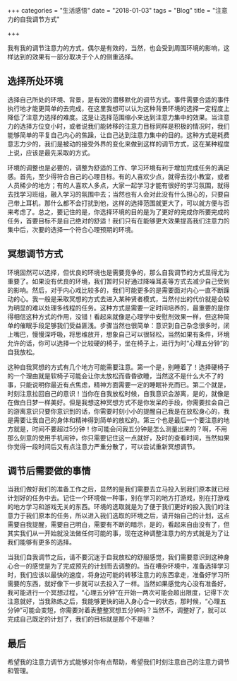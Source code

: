 +++
categories = "生活感悟"
date = "2018-01-03"
tags = "Blog"
title = "注意力的自我调节方式"

+++

我有我的调节注意力的方式，偶尔是有效的，当然，也会受到周围环境的影响，这样达到的效果有一部分取决于个人的侧重选择。
<!--more-->

## 选择所处环境

选择自己所处的环境、背景，是有效的潜移默化的调节方式。事件需要合适的事件执行地才能更简单的去完成，在这里我想可以认为这种背景环境的选择一定程度上降低了注意力选择的难度。这是让选择范围缩小来达到注意力集中的效果。当注意力的选择方位变小时，或者说我们能转移的注意力目标同样是积极的情况时，我们能够简单的平复自己内心的焦躁，让自己达到注意力集中的目的。这种方式是耗费意志力少的，我们是被动的接受外界的变化来做到这样的调节方式，这在某种程度上说，应该是最先采取的方式。

环境的调整也是必要的，调整为舒适的工作、学习环境有利于增加完成任务的满足感。首先，至少得符合自己的心理目标。有的人喜欢少点，就得去找小教室，或者人员稀少的地方；有的人喜欢人多点，大家一起学习才能有很好的学习氛围，就得去找学习班组，融入学习的氛围中去；当然也有人会对此没有什么担心的，只要自己带上耳机，那什么都不会打扰到他，这样的选择范围就更大了，可以就方便与否来考虑了。总之，要记住的是，你选择环境的目的是为了更好的完成你所要完成的任务，首要目标不是自己绝对的舒适！我们只有在能够更大效果提高我们注意力的集中后，次要的选择一个符合心理预期的环境。

## 冥想调节方式

环境固然可以选择，但优良的环境也是需要竞争的，那么自我调节的方式显得尤为重要了。如果没有优良的环境，我们暂时只好通过降噪耳麦等方式去减少自己受到的影响。然后，对于内心戏比较多的，我们可能更多的是需要面对内心一直不断躁动的心。我一般是采取冥想的方式去进入某种贤者模式，当然付出的代价就是会较为明显的难以处理多线程的任务。这种方式是需要一定时间培养的，最重要的是你得相信这种方式的作用，没错！看起来就像是心理学中安慰剂效果一样，但这种简单的催眠手段足够我们受益匪浅。步骤当然也很简单：意识到自己杂念很多时，闭上嘴巴，慢慢深呼吸，将思维放开，想象自己可以很轻松，当然如果有条件，环境允许的话，你可以选择一个比较硬的椅子，坐在椅子上，进行为时“心理五分钟”的自我放松。

这种自我冥想的方式有几个地方可能需要注意。第一个是，别睡着了！选择硬椅子的一个理由就是软椅子可能会让你太放松而昏昏欲睡，当然这不是什么大不了的事，只能说明你最近有点焦虑，精神方面需要一定的睡眠补充而已。第二个就是，时刻注意拉回自己的意识！当你在自我放松时候，自我意识会游离，是的，就像是在做白日梦一样美好。但是我想这种冥想方式不是你发呆的手段，你需要拉会自己的游离意识只要你意识到的话，你需要时刻小小的提醒自己我是在放松身心的，我是需要让我自己的身体和精神得到简单的放松的。第三个也是最后一个要注意的地方就是，时间不要超过5分钟！你可能会问我五分钟是怎么测量出来的？啊，不用那么刻意的使用手机闹钟，你只需要记住这一点就好，及时的查看时间，当然如果你觉得一段时间后又有点注意力严重分散了，可以尝试重新冥想调节。

## 调节后需要做的事情

当我们做好我们的准备工作之后，显然的是我们需要去立马投入到我们原本就已经计划好的任务中去。记住一个环境做一种事，别在学习的地方打游戏，别在打游戏的地方学习和游戏无关的东西。环境的选取就是为了便于我们更好的投入我们的注意力于我们原本的任务，所以进入我们选取的环境之后，请开始自己的计划，这点需要自我提醒，需要自己明白，需要有不断的暗示，是的，看起来自由没有了，但其实我们从一开始就没法做任何可能的事，现在这种调整注意力的方式就是为了让我们能够有更多的选择。

当我们自我调节之后，请不要沉迷于自我放松的舒服感觉，我们需要意识到这种身心合一的感觉是为了完成预先的计划而去调整的。当在嘈杂环境中，准备选择学习时，我们应该以最快的速度，将身边可能的转移注意力的东西拿走，准备好学习所需要的东西，就好像下一步就可以去投入了一样。当然如果感觉内心没有准备好，我可能进行一个冥想过程，“心理五分钟”在开始一两次可能会超出限度，记得下次注意就好，当我熟练之后，我能够更快的进入身心合一的状态，那时候，“心理五分钟”可能会变短，你需要对着表整整冥想五分钟吗？当然不，调整好了，就可以完成自己既定的计划了，我们的目标就是那个不是嘛？

## 最后

希望我的注意力调节方式能够对你有点帮助，希望我们时刻注意自己的注意力调节和管理。

